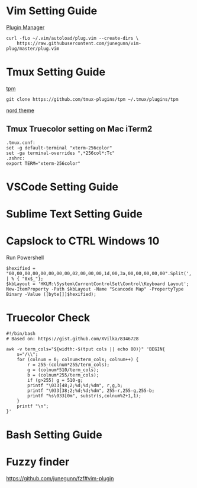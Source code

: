 # Vim Setting Guide

[Plugin Manager](https://github.com/junegunn/vim-plug)

```
curl -fLo ~/.vim/autoload/plug.vim --create-dirs \
    https://raw.githubusercontent.com/junegunn/vim-plug/master/plug.vim
```

# Tmux Setting Guide

[tpm](https://github.com/tmux-plugins/tpm)

```
git clone https://github.com/tmux-plugins/tpm ~/.tmux/plugins/tpm
```

[nord theme](https://github.com/arcticicestudio/nord-alacritty)

## Tmux Truecolor setting on Mac iTerm2
```
.tmux.conf:
set -g default-terminal "xterm-256color"
set -ga terminal-overrides ",*256col*:Tc"
.zshrc:
export TERM="xterm-256color"
```

# VSCode Setting Guide

# Sublime Text Setting Guide

# Capslock to CTRL Windows 10
Run Powershell
```
$hexified = "00,00,00,00,00,00,00,00,02,00,00,00,1d,00,3a,00,00,00,00,00".Split(',') | % { "0x$_"};
$kbLayout = 'HKLM:\System\CurrentControlSet\Control\Keyboard Layout';
New-ItemProperty -Path $kbLayout -Name "Scancode Map" -PropertyType Binary -Value ([byte[]]$hexified);
```

# Truecolor Check

```
#!/bin/bash
# Based on: https://gist.github.com/XVilka/8346728

awk -v term_cols="${width:-$(tput cols || echo 80)}" 'BEGIN{
    s="/\\";
    for (colnum = 0; colnum<term_cols; colnum++) {
        r = 255-(colnum*255/term_cols);
        g = (colnum*510/term_cols);
        b = (colnum*255/term_cols);
        if (g>255) g = 510-g;
        printf "\033[48;2;%d;%d;%dm", r,g,b;
        printf "\033[38;2;%d;%d;%dm", 255-r,255-g,255-b;
        printf "%s\033[0m", substr(s,colnum%2+1,1);
    }
    printf "\n";
}'
```

# Bash Setting Guide


# Fuzzy finder

https://github.com/junegunn/fzf#vim-plugin

